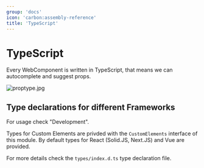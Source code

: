 ```yaml
---
group: 'docs'
icon: 'carbon:assembly-reference'
title: 'TypeScript'
---
```


# TypeScript

Every WebComponent is written in TypeScript, that means we can autocomplete and suggest props.

![proptype.jpg](./images/proptype.jpg)

## Type declarations for different Frameworks

For usage check "Development".

Types for Custom Elements are privded with the `CustomElements` interface of this module.
By default types for React (Solid.JS, Next.JS) and Vue are provided.

For more details check the `types/index.d.ts` type declaration file.
